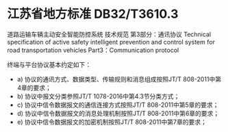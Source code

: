 # 江苏省地方标准 DB32/T3610.3

道路运输车辆主动安全智能防控系统 技术规范 第3部分：通讯协议
Technical specification of active safety intelligent prevention and control system for road transportation vehicles 
Part3：Communication protocol

终端与平台协议基本约定如下：
- a) 协议的通讯方式、数据类型、传输规则和消息组成按照JT/T 808-2011中第4章的要求；
- b) 协议中报文分类参照JT/T 1078-2016中第4.3节分类方式；
- c) 协议中信令数据报文的通信连接方式按照JT/T 808-2011中第5章的要求；
- d) 协议中信令数据报文的消息处理机制按照JT/T 808-2011中第6章的要求；
- e) 协议中信令数据报文的加密机制按照JT/T 808-2011中第7章的要求；
